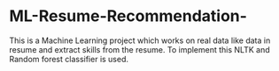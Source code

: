 # ML-Resume-Recommendation-
This is a Machine Learning project which works on real data like data in resume and extract skills from the resume. To implement this NLTK and Random forest classifier is used.
